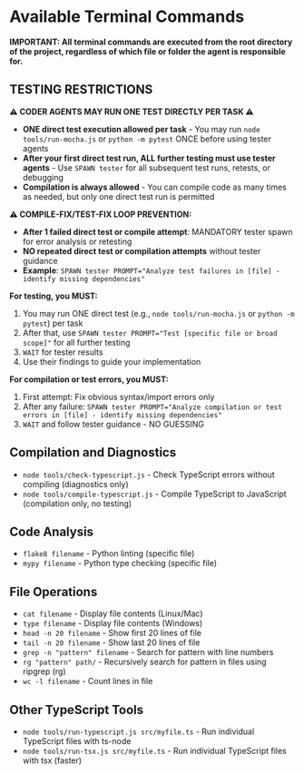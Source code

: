 # Available Terminal Commands

**IMPORTANT: All terminal commands are executed from the root directory of the project, regardless of which file or folder the agent is responsible for.**

## **TESTING RESTRICTIONS**
**⚠️ CODER AGENTS MAY RUN ONE TEST DIRECTLY PER TASK ⚠️**

- **ONE direct test execution allowed per task** - You may run `node tools/run-mocha.js` or `python -m pytest` ONCE before using tester agents
- **After your first direct test run, ALL further testing must use tester agents** - Use `SPAWN tester` for all subsequent test runs, retests, or debugging
- **Compilation is always allowed** - You can compile code as many times as needed, but only one direct test run is permitted

**⚠️ COMPILE-FIX/TEST-FIX LOOP PREVENTION:**
- **After 1 failed direct test or compile attempt**: MANDATORY tester spawn for error analysis or retesting
- **NO repeated direct test or compilation attempts** without tester guidance
- **Example**: `SPAWN tester PROMPT="Analyze test failures in [file] - identify missing dependencies"`

**For testing, you MUST:**
1. You may run ONE direct test (e.g., `node tools/run-mocha.js` or `python -m pytest`) per task
2. After that, use `SPAWN tester PROMPT="Test [specific file or broad scope]"` for all further testing
3. `WAIT` for tester results
4. Use their findings to guide your implementation

**For compilation or test errors, you MUST:**
1. First attempt: Fix obvious syntax/import errors only
2. After any failure: `SPAWN tester PROMPT="Analyze compilation or test errors in [file] - identify missing dependencies"`
3. `WAIT` and follow tester guidance - NO GUESSING

## Compilation and Diagnostics
- `node tools/check-typescript.js` - Check TypeScript errors without compiling (diagnostics only)
- `node tools/compile-typescript.js` - Compile TypeScript to JavaScript (compilation only, no testing)

## Code Analysis
- `flake8 filename` - Python linting (specific file)
- `mypy filename` - Python type checking (specific file)

## File Operations
- `cat filename` - Display file contents (Linux/Mac) 
- `type filename` - Display file contents (Windows)
- `head -n 20 filename` - Show first 20 lines of file
- `tail -n 20 filename` - Show last 20 lines of file
- `grep -n "pattern" filename` - Search for pattern with line numbers
- `rg "pattern" path/` - Recursively search for pattern in files using ripgrep (rg)
- `wc -l filename` - Count lines in file

## Other TypeScript Tools
- `node tools/run-typescript.js src/myfile.ts` - Run individual TypeScript files with ts-node
- `node tools/run-tsx.js src/myfile.ts` - Run individual TypeScript files with tsx (faster) 